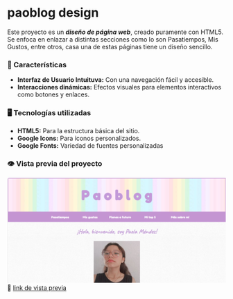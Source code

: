 # paoblog design

Este proyecto es un _**diseño de página web**_, creado puramente con HTML5. Se enfoca en enlazar a distintas secciones como lo son Pasatiempos, Mis Gustos, entre otros, casa una de estas páginas tiene un diseño sencillo.

### 📝 Características
+ **Interfaz de Usuario Intuituva:** Con una navegación fácil y accesible.
+ **Interacciones dinámicas:** Efectos visuales para elementos interactivos como botones y enlaces.

### 🖥️ Tecnologías utilizadas
+ **HTML5:** Para la estructura básica del sitio.
+ **Google Icons:** Para íconos personalizados.
+ **Google Fonts:** Variedad de fuentes personalizadas

### 👁️ Vista previa del proyecto
![Demo](/img/proyecto2.png)
🔗 [link de vista previa](https://horariodesign.vercel.app/)
